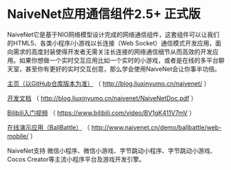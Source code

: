 # NaiveNet应用通信组件2.5+ 正式版

NaiveNet它是基于NIO网络模型设计完成的网络通信组件，这套组件可以让我们的HTML5、各类小程序/小游戏以长连接（Web Socket）通信模式开发应用，面向需求的高度封装使得开发者无需关注长连接的网络通信细节从而高效的开发应用。如果你想做一个实时交互应用比如一个实时的小游戏，或者是在线的多平台聊天室，甚至你有更好的实时交互创意，那么学会使用NaiveNet会让你事半功倍。

[主页（以GitHub仓库版本为准）](http://blog.liuxinyumo.cn/naivenet/ "主页") （ http://blog.liuxinyumo.cn/naivenet/ ）

[开发文档](http://blog.liuxinyumo.cn/naivenet/NaiveNetDoc.pdf "开发文档") （ http://blog.liuxinyumo.cn/naivenet/NaiveNetDoc.pdf ）

[Bilibili入门视频](https://www.bilibili.com/video/BV1gK411V7mV "Bilibili入门视频") （ https://www.bilibili.com/video/BV1gK411V7mV ）

[在线演示应用（BallBattle）](http://blog.liuxinyumo.cn/naivenet/demo/ballbattle/web-mobile/ "在线演示应用（BallBattle）") （ http://www.naivenet.cn/demo/ballbattle/web-mobile/ ）

NaiveNet支持 微信小程序、微信小游戏、字节跳动小程序、字节跳动小游戏、Cocos Creator等主流小程序平台及游戏开发引擎。
